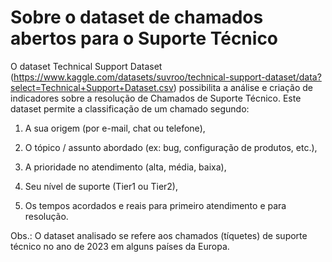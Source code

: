 # Sobre o dataset de chamados abertos para o Suporte Técnico

O dataset Technical Support Dataset (https://www.kaggle.com/datasets/suvroo/technical-support-dataset/data?select=Technical+Support+Dataset.csv) possibilita a análise e criação de indicadores sobre a resolução de Chamados de Suporte Técnico. Este dataset permite a classificação de um chamado segundo:

1) A sua origem (por e-mail, chat ou telefone),

2) O tópico / assunto abordado (ex: bug, configuração de produtos, etc.),

3) A prioridade no atendimento (alta, média, baixa),

4) Seu nível de suporte (Tier1 ou Tier2),

5) Os tempos acordados e reais para primeiro atendimento e para resolução.

Obs.: O dataset analisado se refere aos chamados (tíquetes) de suporte técnico no ano de 2023 em alguns países da Europa.
